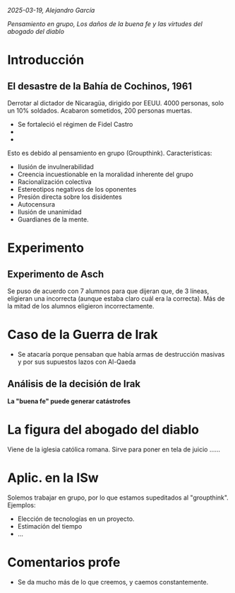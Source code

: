 *2025-03-19, Alejandro García*

*Pensamiento en grupo, Los daños de la buena fe y las virtudes del abogado del diablo*

# Introducción
## El desastre de la Bahía de Cochinos, 1961
Derrotar al dictador de Nicaragüa, dirigido por EEUU. 4000 personas, solo un 10% soldados. Acabaron sometidos, 200 personas muertas.

- Se fortaleció el régimen de Fidel Castro
- 
- 

Esto es debido al pensamiento en grupo (Groupthink). Características:
- Ilusión de invulnerabilidad
- Creencia incuestionable en la moralidad inherente del grupo
- Racionalización colectiva
- Estereotipos negativos de los oponentes
- Presión directa sobre los disidentes
- Autocensura
- Ilusión de unanimidad
- Guardianes de la mente.


# Experimento
## Experimento de Asch
Se puso de acuerdo con 7 alumnos para que dijeran que, de 3 líneas, eligieran una incorrecta (aunque estaba claro cuál era la correcta). Más de la mitad de los alumnos eligieron incorrectamente.

# Caso de la Guerra de Irak
- Se atacaría porque pensaban que había armas de destrucción masivas y por sus supuestos lazos con Al-Qaeda

## Análisis de la decisión de Irak



**La "buena fe" puede generar catástrofes**

# La figura del abogado del diablo
Viene de la iglesia católica romana. Sirve para poner en tela de juicio ......

# Aplic. en la ISw
Solemos trabajar en grupo, por lo que estamos supeditados al "groupthink". Ejemplos:
- Elección de tecnologías en un proyecto.
- Estimación del tiempo
- ...

# Comentarios profe
- Se da mucho más de lo que creemos, y caemos constantemente.
